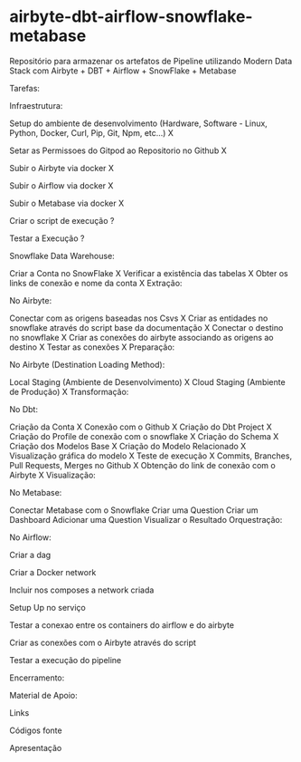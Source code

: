 # airbyte-dbt-airflow-snowflake-metabase
Repositório para armazenar os artefatos de Pipeline utilizando Modern Data Stack com Airbyte + DBT + Airflow + SnowFlake + Metabase

Tarefas:

Infraestrutura:

Setup do ambiente de desenvolvimento (Hardware, Software - Linux, Python, Docker, Curl, Pip, Git, Npm, etc...) X

Setar as Permissoes do Gitpod ao Repositorio no Github X

Subir o Airbyte via docker X

Subir o Airflow via docker X

Subir o Metabase via docker X

Criar o script de execução ?

Testar a Execução ?

Snowflake Data Warehouse:

Criar a Conta no SnowFlake X
Verificar a existência das tabelas X
Obter os links de conexão e nome da conta X
Extração:

No Airbyte:

Conectar com as origens baseadas nos Csvs X
Criar as entidades no snowflake através do script base da documentação X
Conectar o destino no snowflake X
Criar as conexões do airbyte associando as origens ao destino X
Testar as conexões X
Preparação:

No Airbyte (Destination Loading Method):

Local Staging (Ambiente de Desenvolvimento) X
Cloud Staging (Ambiente de Produção) X
Transformação:

No Dbt:

Criação da Conta X
Conexão com o Github X
Criação do Dbt Project X
Criação do Profile de conexão com o snowflake X
Criação do Schema X
Criação dos Modelos Base X
Criação do Modelo Relacionado X
Visualização gráfica do modelo X
Teste de execução X
Commits, Branches, Pull Requests, Merges no Github X
Obtenção do link de conexão com o Airbyte X
Visualização:

No Metabase:

Conectar Metabase com o Snowflake
Criar uma Question
Criar um Dashboard
Adicionar uma Question
Visualizar o Resultado
Orquestração:

No Airflow:

Criar a dag

Criar a Docker network

Incluir nos composes a network criada

Setup Up no serviço

Testar a conexao entre os containers do airflow e do airbyte

Criar as conexões com o Airbyte através do script

Testar a execução do pipeline

Encerramento:

Material de Apoio:

Links

Códigos fonte

Apresentação